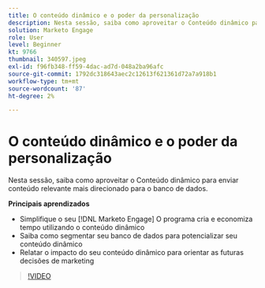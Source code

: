 ```yaml
---
title: O conteúdo dinâmico e o poder da personalização
description: Nesta sessão, saiba como aproveitar o Conteúdo dinâmico para enviar conteúdo relevante mais direcionado para o banco de dados.
solution: Marketo Engage
role: User
level: Beginner
kt: 9766
thumbnail: 340597.jpeg
exl-id: f96fb348-ff59-4dac-ad7d-048a2ba96afc
source-git-commit: 1792dc318643aec2c12613f621361d72a7a918b1
workflow-type: tm+mt
source-wordcount: '87'
ht-degree: 2%

---
```


# O conteúdo dinâmico e o poder da personalização

Nesta sessão, saiba como aproveitar o Conteúdo dinâmico para enviar conteúdo relevante mais direcionado para o banco de dados.

**Principais aprendizados**

* Simplifique o seu [!DNL Marketo Engage] O programa cria e economiza tempo utilizando o conteúdo dinâmico
* Saiba como segmentar seu banco de dados para potencializar seu conteúdo dinâmico
* Relatar o impacto do seu conteúdo dinâmico para orientar as futuras decisões de marketing

>[!VIDEO](https://video.tv.adobe.com/v/340597/?quality=12&learn=on)
